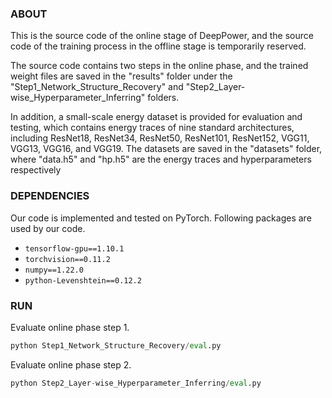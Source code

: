 ### ABOUT
This is the source code of the online stage of DeepPower, and the source code of the training process in the offline stage is temporarily reserved.

The source code contains two steps in the online phase, and the trained weight files are saved in the "results" folder under the "Step1_Network_Structure_Recovery" and "Step2_Layer-wise_Hyperparameter_Inferring" folders.

In addition, a small-scale energy dataset is provided for evaluation and testing, which contains energy traces of nine standard architectures, including ResNet18, ResNet34, ResNet50, ResNet101, ResNet152, VGG11, VGG13, VGG16, and VGG19. The datasets are saved in the "datasets" folder, where "data.h5" and "hp.h5" are the energy traces and hyperparameters respectively

### DEPENDENCIES
Our code is implemented and tested on PyTorch. Following packages are used by our code.
- `tensorflow-gpu==1.10.1`
- `torchvision==0.11.2`
- `numpy==1.22.0`
- `python-Levenshtein==0.12.2`

### RUN
Evaluate online phase step 1.
```python
python Step1_Network_Structure_Recovery/eval.py
```
Evaluate online phase step 2.
```python
python Step2_Layer-wise_Hyperparameter_Inferring/eval.py
```
